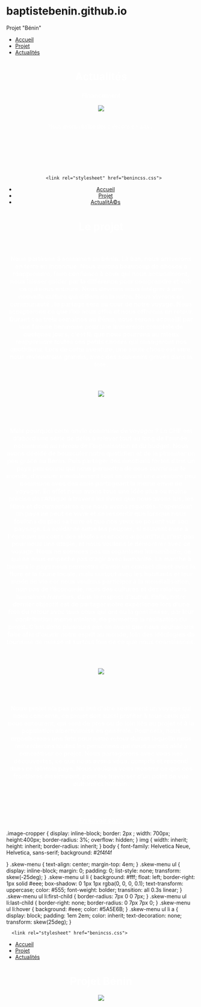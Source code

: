 # baptistebenin.github.io
Projet "Bénin"
<!DOCTYPE html>
<html lang="fr" >
</head>

<body>
  <nav class="skew-menu">
  <ul>
    <li><a href="index.html">Accueil</a></li>
    <li><a href="projet.html">Projet</a></li>
    <li><a href="actu.html"> Actualités</a></li>
  </ul>
</nav>
<center><h1 style="color:white;">Actualités
</h1>
  <h3 style="color:white"> Financement</h3>
  
  <div class="image-cropper">
    <img src="IMG_2608.JPG
" class="rounded" />
</div>
  <br>
    
   <a  style="color:white;">Nous avons réalisé des cale&ccedil;ons en wax...<br> </a>
   <br><br><br><br>
 <h3 style="color:white">  </h3>
  <div class="image-cropper">
    <img src="" class="rounded"  />
</div>
  <br>
  <a
</center>
  

</body>

</html>

<!DOCTYPE html>
<html lang="fr" >

<head>
  <meta charset="UTF-8">
  <title>Le Benin / Projet</title>
  
  
  
      <link rel="stylesheet" href="benincss.css">
  
</head>

<body>
  <nav class="skew-menu">
  <ul>
    <li><a href="index.html">Accueil</a></li>
    <li><a href="projet.html">Projet</a></li>
    <li><a href="actu.html"> ActualitÃ©s</a></li>
  </ul>
</nav>
<center><h1 style="color:white;">Le projet</h1><br>
<h3 style="color:white;">
Nous partirons 3 semaines au b&eacutenin. L&agrave; bas, nous arriverons en terre en inconnue. Nous aurons beaucoup de choses &agrave; r&eacute;apprendre, faire confiance &agrave; ceux qui nous accueilleront, nous laisser guider par la diff&eacute;rence pour comprendre et voir ce qui nous entoure. Nous devrons nous int&eacute;grer &agrave; une nouvelle culture qui differe de la notre. Nous vivrons en communaut&eacute;
, le partage sera au cour de notre voyage. Nous accepterons ce que l&rsquo;on nous offre et nous offrirons en retour. Durant ces trois semaines au B&eacute;nin, nous serons accueilli par une famille b&eacute;ninoise pour une immersion complete de quelques jours, c&rsquo;est l&agrave; que nous pourrons au mieux r&eacute;apprendre toutes ces petits choses qui changeront nos quotidiens. Lors de cette aventure, une seule chose est sure, nous reviendrons grandis, avec des souvenirs grav&eacute;s dans la tete. 
 <br><br><br><br>
 <div class="image-cropper">
    <img src="benin 1.jpg
" class="rounded"  />
</div>
 <br><br><br><br>
 Mais pourquoi cette envie commune de voyager ?  Le CHF est d&rsquo;abord une s&eacute;rie de d&eacute;fis &agrave relever tout au long de l&rsquo;ann&eacute;e, notamment au niveau de l&rsquo;organisation et du budget. Nous avons d&eacute;cid&eacute; de bousculer notre quotidien et de le pimenter un peu grace au B&eacute;nin. Puis partager des &eacute;motions fortes dans un pays peu connu qui nous permettra de nous ouvrir sur le monde, d&rsquo;evoluer mentalement tout en vivant une aventure peu commune avec des amis partageant la meme envie de voyager. En effet nous avons tous une id&eacute;e plus ou moins pr&eacute;cise de l&rsquo;Afrique &agrave; travers les livres que nous avons lus, les films et documentaires que nous avons regard&eacute;s. Cependant un pays ne peut se vivre et se ressentir que lorsque nous foulons du pied sa terre et que nos yeux se posent sur son paysage. La solidarit&eacute; entre les peuples, si souvent mise &agrave; l'&eacute;preuve au cours des si&egrave;cles et encore aujourd&rsquo;hui, n&rsquo;est pas pour nous une utopie, et nous voulons le d&eacute;montrer avec ce voyage. Nous ne sommes pas un organisme humanitaire, ce qui ne nous empeche pas d&rsquo;agir avec humanit&eacute;. La marche &agrave; travers le pays nous permettra d&rsquo;avoir un contact direct avec la flore et la faune locale, mais surtout avec les habitants et leur mode de vie car nous voulons participer &agrave; la mondialisation, non pas de l&rsquo;&eacute;conomie, mais des cultures et des relations humaines franches, dans le respect d&rsquo;autrui. Enfin, notre dernier objectif est de partager notre exp&eacute;rience lors d&rsquo;une fete du retour avec tous ceux qui ont eu la gentillesse, par leur contribution meme minime, de permettre la r&eacute;alisation du projet. C&rsquo;est donc plusieurs pas en avant que nous souhaitons faire afin d&rsquo;ouvrir notre esprit au monde, loin des id&eacute;ologies du tourisme de masse et surtout loin de ce que nous connaissons. 
 <br><br><br><br>
  <div class="image-cropper">
    <img src="benin 2.jpg
" class="rounded"  />
</div> <br><br><br><br>
 Notre projet n&rsquo;a pas pour but d&rsquo;etre seulement un voyage qui nous concerne, ce projet doit aussi profiter &agrave; tous ceux qui nous entourent, qui sont de pres ou de loin li&eacute;s au projet et &agrave; la population albertvilloise en g&eacute;n&eacute;rale. Pour cela, nous organiserons une fete pour notre retour durant laquelle nous remercierons toutes les personnes qui nous aurons aid&eacute; &agrave; concr&eacute;tiser ce projet. Nous partagerons avec vous nos d&eacute;couvertes, ce que nous avons v&eacute;cu, compris et ressenti dans ce lointain pays. Nous voulons vous montrer ce que ces frontieres dissimulent, pour les traverser d&rsquo;un point de vue culturel et humain.  
 <br><br><br><br>


<a href="Dossier de Presse pdf.pdf " style="color:white;"> En savoir plus: </a> 
  </center>

</body>

</html>
  </center>

</body>

</html>
.image-cropper {
  display: inline-block;
  border: 2px ;
  width: 700px;
  height:400px;
  border-radius: 3%;
  overflow: hidden;
}
img {
  width: inherit;
  height: inherit;
  border-radius: inherit;
}
body {
  font-family: Helvetica Neue, Helvetica, sans-serif;
  background: #2f4f4f

}
.skew-menu {
  text-align: center;
  margin-top: 4em;
}
.skew-menu ul {
  display: inline-block;
  margin: 0;
  padding: 0;
  list-style: none;
  transform: skew(-25deg);
}
.skew-menu ul li {
  background: #fff;
  float: left;
  border-right: 1px solid #eee;
  box-shadow: 0 1px 1px rgba(0, 0, 0, 0.1);
  text-transform: uppercase;
  color: #555;
  font-weight: bolder;
  transition: all 0.3s linear;
}
.skew-menu ul li:first-child {
  border-radius: 7px 0 0 7px;
}
.skew-menu ul li:last-child {
  border-right: none;
  border-radius: 0 7px 7px 0;
}
.skew-menu ul li:hover {
  background: #eee;
  color: #5A5E6B;
}
.skew-menu ul li a {
  display: block;
  padding: 1em 2em;
  color: inherit;
  text-decoration: none;
  transform: skew(25deg);
}

<!DOCTYPE html>
<html lang="fr" >

<head>
  <meta charset="UTF-8">
  <title>Projet "Bénin"</title>
 
  
      <link rel="stylesheet" href="benincss.css">

  
</head>

<body>
  <nav class="skew-menu">
  <ul>
    <li><a href="index.html">Accueil</a></li>
    <li><a href="projet.html">Projet</a></li>
    <li><a href="actu.html"> Actualités</a></li>
  </ul>
</nav>
	
<center><h1 style="color:white;">Projet Bénin</h1>
<div class="image-cropper">
    <img src="benin accueil.jpg" class="rounded"  />
</div>
<p style="color:white;">
	<p>
</center>
  

</body>

</html>

